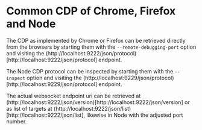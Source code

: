 # Common CDP of Chrome, Firefox and Node

The CDP as implemented by Chrome or Firefox can be retrieved directly from the browsers by starting them with the `--remote-debugging-port` option
and visiting the (http://localhost:9222/json/protocol)[http://localhost:9222/json/protocol] endpoint.

The Node CDP protocol can be inspected by starting them with the `--inspect` option and visiting the
(http://localhost:9229/json/protocol)[http://localhost:9229/json/protocol] endpoint.

The actual websocket endpoint uri can be retrieved at (http://localhost:9222/json/version)[http://localhost:9222/json/version]
or as list of targets at (http://localhost:9222/json/list)[http://localhost:9222/json/list],
likewise in Node with the adjusted port number.
